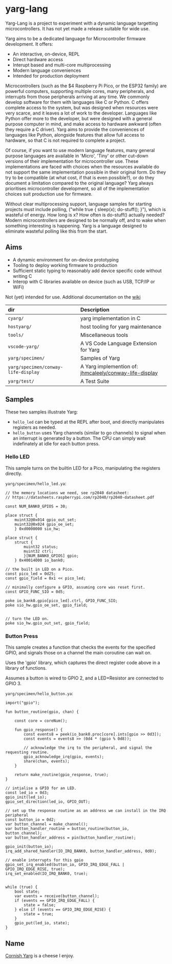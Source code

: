 # yarg-lang

Yarg-Lang is a project to experiment with a dynamic language targetting microcontrollers. It has not yet made a release suitable for wide use.

Yarg aims to be a dedicated language for Microcontroller firmware development. It offers:

  - An interactive, on-device, REPL
  - Direct hardware access
  - Interupt based and multi-core multiprocessing
  - Modern language conveniences
  - Intended for production deployment

Microcontrollers (such as the $4 Raspberry Pi Pico, or the ESP32 family) are powerful computers, supporting multiple cores, many peripherals, and interrupts from those peripherals arriving at any time. We commonly develop software for them with languages like C or Python. C offers complete access to the system, but was designed when resources were very scarce, and it leaves a lot of work to the developer. Languages like Python offer more to the developer, but were designed with a general purpose computer in mind, and make access to hardware awkward (often they require a C driver). Yarg aims to provide the conveniences of languages like Python, alongside features that allow full access to hardware, so that C is not required to complete a project.

Of course, if you want to use modern language features, many general purpose languages are available in 'Micro', 'Tiny' or other cut-down versions of their implementation for microcontroller use. These implementations are faced with choices when the resources available do not support the same implementation possible in their original form. Do they try to be compatible (at what cost, if that is even possible?), or do they document a limitation compared to the original language? Yarg always prioritises microcontroller development, so all of the implementation choices suit production use for firmware.

Without clear multiprocessing support, language samples for starting projects must include polling, ("while true { sleep(x); do-stuff(); }"), which is wasteful of energy. How long is x? How often is do-stuff() actually needed? Modern microcontrollers are designed to be normally off, and to wake when something interesting is happening. Yarg is a language designed to eliminate wasteful polling like this from the start.

## Aims

  - A dynamic environment for on-device prototyping
  - Tooling to deploy working firmware to production
  - Sufficient static typing to reasonably add device specific code without writing C
  - Interop with C libraries available on device (such as USB, TCP/IP or WiFi)

Not (yet) intended for use. Additional documentation on the [wiki][wiki]

[wiki]: https://github.com/jhmcaleely/yarg-lang/wiki

| dir | Description |
| :--- | :--- |
| `cyarg/` | yarg implementation in C |
| `hostyarg/` | host tooling for yarg maintenance |
| `tools/` | Miscellaneous tools |
| `vscode-yarg/` | A VS Code Language Extension for Yarg |
| `yarg/specimen/` | Samples of Yarg |
| `yarg/specimen/conway-life-display` | A Yarg implemention of: [jhmcaleely/conway-life-display](https://github.com/jhmcaleely/conway-life-display) |
| `yarg/test/` | A Test Suite |

## Samples

These two samples illustrate Yarg:
  * `hello_led` can be typed at the REPL after boot, and directly manipulates registers as needed. 
  * `hello_button` uses Yarg channels (similar to go channels) to signal when an interrupt is generated by a button. The CPU can simply wait indefinately at idle for each button press.

### Hello LED

This sample turns on the builtin LED for a Pico, manipulating the registers directly.

`yarg/specimen/hello_led.ya`:
```
// the memory locations we need, see rp2040 datasheet: 
// https://datasheets.raspberrypi.com/rp2040/rp2040-datasheet.pdf

const NUM_BANK0_GPIOS = 30;

place struct {
    muint32@0x014 gpio_out_set;
    muint32@0x024 gpio_oe_set;
    } 0xd0000000 sio_hw;

place struct {
    struct {
        muint32 status;
        muint32 ctrl;
        }[NUM_BANK0_GPIOS] gpio;
    } 0x40014000 io_bank0;

// the built in LED on a Pico.
const pico_led = 0d25;
const gpio_field = 0x1 << pico_led;

// minimally configure a GPIO, assuming core was reset first.
const GPIO_FUNC_SIO = 0d5;

poke io_bank0.gpio[pico_led].ctrl, GPIO_FUNC_SIO;
poke sio_hw.gpio_oe_set, gpio_field;


// turn the LED on.
poke sio_hw.gpio_out_set, gpio_field;
```

### Button Press

This sample creates a function that checks the events for the specified GPIO, and signals those on a channel the main coroutine can wait on.

Uses the 'gpio' library, which captures the direct register code above in a library of functions.

Assumes a button is wired to GPIO 2, and a LED+Resistor are connected to GPIO 3.

`yarg/specimen/hello_button.ya`:
``` 
import("gpio");

fun button_routine(gpio, chan) {

    const core = coreNum();

    fun gpio_response() {
        const events8 = peek(io_bank0.proc[core].ints[gpio >> 0d3]);
        const events = events8 >> (0d4 * (gpio % 0d8));

        // acknowledge the irq to the peripheral, and signal the requesting routine.
        gpio_acknowledge_irq(gpio, events);
        share(chan, events);
    }

    return make_routine(gpio_response, true);
}

// intialise a GPIO for an LED.
const led_io = 0d3;
gpio_init(led_io);
gpio_set_direction(led_io, GPIO_OUT);

// set up the response routine as an address we can install in the IRQ peripheral
const button_io = 0d2;
var button_channel = make_channel();
var button_handler_routine = button_routine(button_io, button_channel);
var button_handler_address = pin(button_handler_routine);

gpio_init(button_io);
irq_add_shared_handler(IO_IRQ_BANK0, button_handler_address, 0d0);

// enable interrupts for this gpio
gpio_set_irq_enabled(button_io, GPIO_IRQ_EDGE_FALL | GPIO_IRQ_EDGE_RISE, true);
irq_set_enabled(IO_IRQ_BANK0, true);


while (true) {
    bool state;
    var events = receive(button_channel);
    if (events == GPIO_IRQ_EDGE_FALL) {
        state = false;
    } else if (events == GPIO_IRQ_EDGE_RISE) {
        state = true;
    }
    gpio_put(led_io, state);
}
```

## Name

[Cornish Yarg](https://en.wikipedia.org/wiki/Cornish_Yarg) is a cheese I enjoy.
